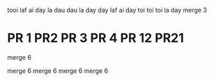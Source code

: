 tooi laf ai
day la dau
dau la day
day laf ai
day toi toi
toi la day
merge 3

PR 1
PR2
PR 3
PR 4
PR 12
PR21
=======
merge 6

merge 6
merge 6
merge 6
merge 6


